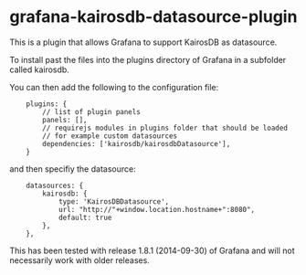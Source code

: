 grafana-kairosdb-datasource-plugin
==================================

This is a plugin that allows Grafana to support KairosDB as datasource.

To install past the files into the plugins directory of Grafana in a subfolder called kairosdb.

You can then add the following to the configuration file:

        plugins: {
            // list of plugin panels
            panels: [],
            // requirejs modules in plugins folder that should be loaded
            // for example custom datasources
            dependencies: ['kairosdb/kairosdbDatasource'],
        }


and then specifiy the datasource:

        datasources: {
            kairosdb: {
                type: 'KairosDBDatasource',
                url: "http://"+window.location.hostname+":8080",
                default: true
            },
        },

This has been tested with release 1.8.1 (2014-09-30) of Grafana and will not necessarily work with older releases.
